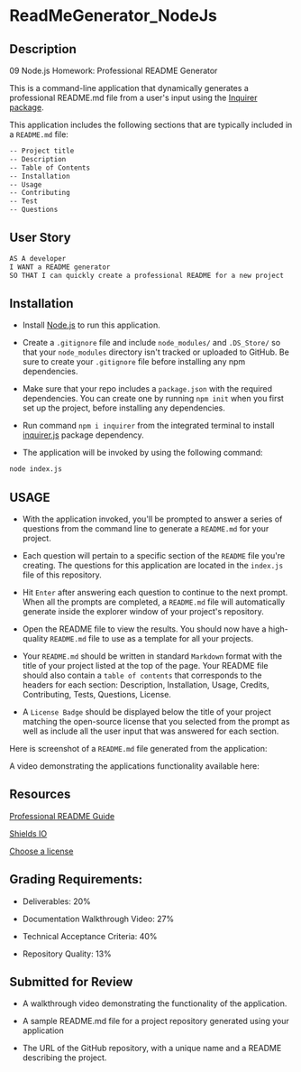 # ReadMeGenerator_NodeJs

## Description

09 Node.js Homework: Professional README Generator

This is a command-line application that dynamically generates a professional README.md file from a user's input using the [Inquirer package](https://www.npmjs.com/package/inquirer). 

This application includes the following sections that are typically included in a `README.md` file: 

```md
-- Project title
-- Description
-- Table of Contents
-- Installation
-- Usage
-- Contributing
-- Test
-- Questions
```

## User Story

```md
AS A developer
I WANT a README generator
SO THAT I can quickly create a professional README for a new project
```

## Installation

* Install [Node.js](https://nodejs.org/en/) to run this application. 

* Create a `.gitignore` file and include `node_modules/` and `.DS_Store/` so that your `node_modules` directory isn't tracked or uploaded to GitHub. Be sure to create your `.gitignore` file before installing any npm dependencies.

* Make sure that your repo includes a `package.json` with the required dependencies. You can create one by running `npm init` when you first set up the project, before installing any dependencies.

* Run command `npm i inquirer` from the integrated terminal to install [inquirer.js](https://www.npmjs.com/package/inquirer) package dependency. 

* The application will be invoked by using the following command:

```md
node index.js
```

## USAGE

* With the application invoked, you'll be prompted to answer a series of questions from the command line to generate a `README.md` for your project. 

* Each question will pertain to a specific section of the `README` file you're creating. The questions for this application are located in the `index.js` file of this repository. 

* Hit `Enter` after answering each question to continue to the next prompt. When all the prompts are completed, a `README.md` file will automatically generate inside the explorer window of your project's repository.  

* Open the README file to view the results. You should now have a high-quality `README.md` file to use as a template for all your projects. 

* Your `README.md` should be written in standard `Markdown` format with the title of your project listed at the top of the page. Your README file should also contain a `table of contents` that corresponds to the headers for each section: Description, Installation, Usage, Credits, Contributing, Tests, Questions, License.

* A `License Badge` should be displayed below the title of your project matching the open-source license that you selected from the prompt as well as include all the user input that was answered for each section.


Here is screenshot of a `README.md` file generated from the application: 





A video demonstrating the applications functionality available here:  







## Resources

[Professional README Guide](https://coding-boot-camp.github.io/full-stack/github/professional-readme-guide) 

[Shields IO](https://shields.io/category/license)

[Choose a license](https://choosealicense.com/)



## Grading Requirements: 

* Deliverables: 20%

* Documentation Walkthrough Video: 27%

* Technical Acceptance Criteria: 40%

*  Repository Quality: 13%

## Submitted for Review

* A walkthrough video demonstrating the functionality of the application.

* A sample README.md file for a project repository generated using your application

* The URL of the GitHub repository, with a unique name and a README describing the project.

